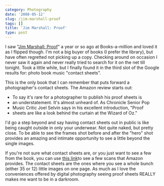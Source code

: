 ```yaml
---
category: Photography
date: '2008-05-12'
slug: /jim-marshall-proof
tags: []
title: 'Jim Marshall: Proof'
type: post
---
```



I saw "[Jim Marshall: Proof](http://www.amazon.com/Jim-Marshall-Proof/dp/0811843181)" a year or so ago at Books-a-million and loved it as I flipped though. I'm not a big buyer of books (I prefer the library), but have often regretted not picking up a copy. Checking around on occasion I never saw it again and never really tried to search for it on the net till tonight. Took a little while, but I finally found it in the third slot of the Google results for: photo book music "contact sheets". 

This is the only book that I can remember that puts forward a photographer's contact sheets. The Amazon review starts out:

- To say it's rare for a photographer to publish his proof sheets is
- an understatement. It's almost unheard of. As Chronicle Senior Pop
- Music Critic Joel Selvin says in his excellent introduction, "Proof
- sheets are like a look behind the curtain at the Wizard of Oz."

I'd go a step beyond and say having contact sheets out in public is
like being caught outside in only your underwear. Not quite naked,
but pretty close. To be able to see the frames shot before and
after the "hero" shot provides an amazing and intimate opportunity
to see a little beyond the single images. 

If you're not sure what contact sheets are, or you just want to see a few from the book, you can use [this link](http://www.amazon.com/gp/reader/0811843181/ref=sib_dp_pt#reader-link)to see a few scans that Amazon provides. The contact sheets are the ones where you see a whole bunch (either 35 or 12) little images on one page. As much as I love the conveniences offered by digital photography seeing proof sheets REALLY makes me want to be in a darkroom.